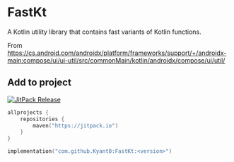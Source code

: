 # FastKt

A Kotlin utility library that contains fast variants of Kotlin functions.

From https://cs.android.com/androidx/platform/frameworks/support/+/androidx-main:compose/ui/ui-util/src/commonMain/kotlin/androidx/compose/ui/util/

## Add to project

[![JitPack Release](https://jitpack.io/v/Kyant0/fastkt.svg)](https://jitpack.io/#Kyant0/FastKt)

```kotlin
allprojects {
    repositories {
        maven("https://jitpack.io")
    }
}

implementation("com.github.Kyant0:FastKt:<version>")
```
